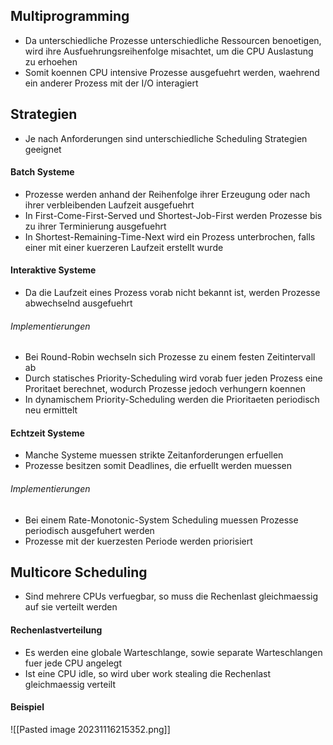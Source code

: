 ## Multiprogramming
- Da unterschiedliche Prozesse unterschiedliche Ressourcen benoetigen, wird ihre Ausfuehrungsreihenfolge misachtet, um die CPU Auslastung zu erhoehen
- Somit koennen CPU intensive Prozesse ausgefuehrt werden, waehrend ein anderer Prozess mit der I/O interagiert
## Strategien
- Je nach Anforderungen sind unterschiedliche Scheduling Strategien geeignet
#### Batch Systeme
- Prozesse werden anhand der Reihenfolge ihrer Erzeugung oder nach ihrer verbleibenden Laufzeit ausgefuehrt
- In First-Come-First-Served und Shortest-Job-First werden Prozesse bis zu ihrer Terminierung ausgefuehrt
- In Shortest-Remaining-Time-Next wird ein Prozess unterbrochen, falls einer mit einer kuerzeren Laufzeit erstellt wurde
#### Interaktive Systeme
- Da die Laufzeit eines Prozess vorab nicht bekannt ist, werden Prozesse abwechselnd ausgefuehrt
###### Implementierungen
- Bei Round-Robin wechseln sich Prozesse zu einem festen Zeitintervall ab
- Durch statisches Priority-Scheduling wird vorab fuer jeden Prozess eine Proritaet berechnet, wodurch Prozesse jedoch verhungern koennen
- In dynamischem Priority-Scheduling werden die Prioritaeten periodisch neu ermittelt
#### Echtzeit Systeme
- Manche Systeme muessen strikte Zeitanforderungen erfuellen
- Prozesse besitzen somit Deadlines, die erfuellt werden muessen
###### Implementierungen
- Bei einem Rate-Monotonic-System Scheduling muessen Prozesse periodisch ausgefuhert werden
- Prozesse mit der kuerzesten Periode werden priorisiert
## Multicore Scheduling
- Sind mehrere CPUs verfuegbar, so muss die Rechenlast gleichmaessig auf sie verteilt werden
#### Rechenlastverteilung
- Es werden eine globale Warteschlange, sowie separate Warteschlangen fuer jede CPU angelegt
- Ist eine CPU idle, so wird uber work stealing die Rechenlast gleichmaessig verteilt
#### Beispiel
![[Pasted image 20231116215352.png]]
